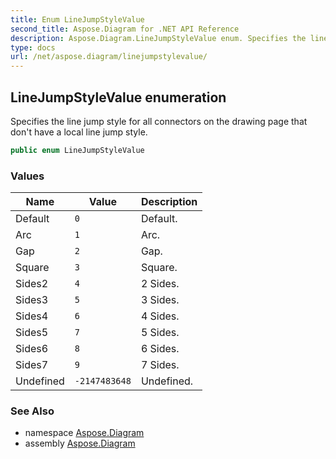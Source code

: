 ```yaml
---
title: Enum LineJumpStyleValue
second_title: Aspose.Diagram for .NET API Reference
description: Aspose.Diagram.LineJumpStyleValue enum. Specifies the line jump style for all connectors on the drawing page that dont have a local line jump style
type: docs
url: /net/aspose.diagram/linejumpstylevalue/
---
```

## LineJumpStyleValue enumeration

Specifies the line jump style for all connectors on the drawing page that don't have a local line jump style.

```csharp
public enum LineJumpStyleValue
```

### Values

| Name | Value | Description |
| --- | --- | --- |
| Default | `0` | Default. |
| Arc | `1` | Arc. |
| Gap | `2` | Gap. |
| Square | `3` | Square. |
| Sides2 | `4` | 2 Sides. |
| Sides3 | `5` | 3 Sides. |
| Sides4 | `6` | 4 Sides. |
| Sides5 | `7` | 5 Sides. |
| Sides6 | `8` | 6 Sides. |
| Sides7 | `9` | 7 Sides. |
| Undefined | `-2147483648` | Undefined. |

### See Also

* namespace [Aspose.Diagram](../../aspose.diagram/)
* assembly [Aspose.Diagram](../../)


